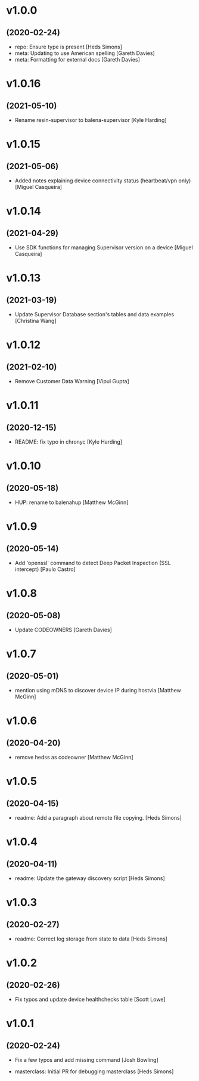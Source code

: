 # v1.0.0
## (2020-02-24)

* repo: Ensure type is present [Heds Simons]
* meta: Updating to use American spelling [Gareth Davies]
* meta: Formatting for external docs [Gareth Davies]

# v1.0.16
## (2021-05-10)

* Rename resin-supervisor to balena-supervisor [Kyle Harding]

# v1.0.15
## (2021-05-06)

* Added notes explaining device connectivity status (heartbeat/vpn only) [Miguel Casqueira]

# v1.0.14
## (2021-04-29)

* Use SDK functions for managing Supervisor version on a device [Miguel Casqueira]

# v1.0.13
## (2021-03-19)

* Update Supervisor Database section's tables and data examples [Christina Wang]

# v1.0.12
## (2021-02-10)

* Remove Customer Data Warning [Vipul Gupta]

# v1.0.11
## (2020-12-15)

* README: fix typo in chronyc [Kyle Harding]

# v1.0.10
## (2020-05-18)

* HUP: rename to balenahup [Matthew McGinn]

# v1.0.9
## (2020-05-14)

* Add 'openssl' command to detect Deep Packet Inspection (SSL intercept) [Paulo Castro]

# v1.0.8
## (2020-05-08)

* Update CODEOWNERS [Gareth Davies]

# v1.0.7
## (2020-05-01)

* mention using mDNS to discover device IP during hostvia [Matthew McGinn]

# v1.0.6
## (2020-04-20)

* remove hedss as codeowner [Matthew McGinn]

# v1.0.5
## (2020-04-15)

* readme: Add a paragraph about remote file copying. [Heds Simons]

# v1.0.4
## (2020-04-11)

* readme: Update the gateway discovery script [Heds Simons]

# v1.0.3
## (2020-02-27)

* readme: Correct log storage from state to data [Heds Simons]

# v1.0.2
## (2020-02-26)

* Fix typos and update device healthchecks table [Scott Lowe]

# v1.0.1
## (2020-02-24)

* Fix a few typos and add missing command [Josh Bowling]

* masterclass: Initial PR for debugging masterclass [Heds Simons]
